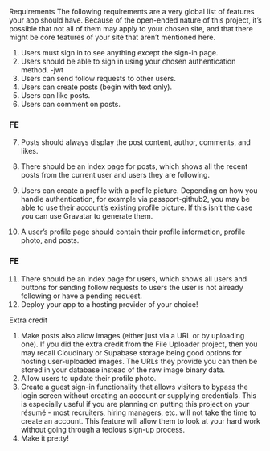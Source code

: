 Requirements
The following requirements are a very global list of features your app should have. Because of the open-ended nature of this project, it’s possible that not all of them may apply to your chosen site, and that there might be core features of your site that aren’t mentioned here.

1. Users must sign in to see anything except the sign-in page.
2. Users should be able to sign in using your chosen authentication method. -jwt
3. Users can send follow requests to other users.
4. Users can create posts (begin with text only).
5. Users can like posts.
6. Users can comment on posts.

### FE
7. Posts should always display the post content, author, comments, and likes.
8. There should be an index page for posts, which shows all the recent posts from the current user and users they are following.

9. Users can create a profile with a profile picture. Depending on how you handle authentication, for example via passport-github2, you may be able to use their account’s existing profile picture. If this isn’t the case you can use Gravatar to generate them.
10. A user’s profile page should contain their profile information, profile photo, and posts.

### FE
11. There should be an index page for users, which shows all users and buttons for sending follow requests to users the user is not already following or have a pending request.
12. Deploy your app to a hosting provider of your choice!

Extra credit
1. Make posts also allow images (either just via a URL or by uploading one). If you did the extra credit from the File Uploader project, then you may recall Cloudinary or Supabase storage being good options for hosting user-uploaded images. The URLs they provide you can then be stored in your database instead of the raw image binary data.
2. Allow users to update their profile photo.
3. Create a guest sign-in functionality that allows visitors to bypass the login screen without creating an account or supplying credentials. This is especially useful if you are planning on putting this project on your résumé - most recruiters, hiring managers, etc. will not take the time to create an account. This feature will allow them to look at your hard work without going through a tedious sign-up process.
4. Make it pretty!